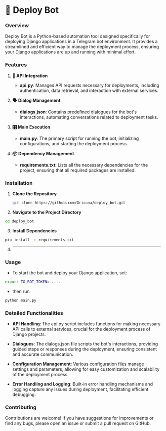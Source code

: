 # 🚀 Deploy Bot

### Overview
Deploy Bot is a Python-based automation tool designed specifically for deploying Django applications in a Telegram bot environment. It provides a streamlined and efficient way to manage the deployment process, ensuring your Django applications are up and running with minimal effort.

### Features

1. **🔗 API Integration**
   - **api.py**: Manages API requests necessary for deployments, including authentication, data retrieval, and interaction with external services.

2. **🗣️ Dialog Management**
   - **dialogs.json**: Contains predefined dialogues for the bot's interactions, automating conversations related to deployment tasks.

3. **🎛️ Main Execution**
   - **main.py**: The primary script for running the bot, initializing configurations, and starting the deployment process.

4. **📦 Dependency Management**
   - **requirements.txt**: Lists all the necessary dependencies for the project, ensuring that all required packages are installed.

### Installation

1. **Clone the Repository**
   ```sh
   git clone https://github.com/Gricana/deploy_bot.git
   ```
2. **Navigate to the Project Directory**

```sh
cd deploy_bot
```
3. **Install Dependencies**

```sh
pip install -r requirements.txt
```
4. ****   
### Usage
- To start the bot and deploy your Django application, set:

```sh
export TG_BOT_TOKEN= .... 
```
- then run
```sh
python main.py
```
### Detailed Functionalities
- **API Handling**: The api.py script includes functions for making necessary API calls to external services, crucial for the deployment process of Django projects.

- **Dialogues**: The dialogs.json file scripts the bot's interactions, providing guided steps or responses during the deployment, ensuring consistent and accurate communication.

- **Configuration Management**: Various configuration files manage settings and parameters, allowing for easy customization and scalability of the deployment process.

- **Error Handling and Logging**: Built-in error handling mechanisms and logging capture any issues during deployment, facilitating efficient debugging.

### Contributing
Contributions are welcome! If you have suggestions for improvements or find any bugs, please open an issue or submit a pull request on GitHub.
